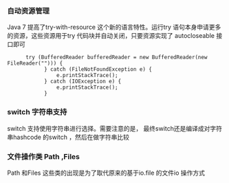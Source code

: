 ### 自动资源管理
Java 7 提高了try-with-resource 这个新的语言特性。运行try 语句本身申请更多的资源，这些资源用于try 代码块并自动关闭，只要资源实现了 autocloseable 接口即可

```
      try (BufferedReader bufferedReader = new BufferedReader(new FileReader(""))) {
            } catch (FileNotFoundException e) {
                e.printStackTrace();
            } catch (IOException e) {
                e.printStackTrace();
            }
```

### switch 字符串支持

switch 支持使用字符串进行选择。需要注意的是， 最终switch还是编译成对字符串hashcode 的switch ，然后在做字符串比较

### 文件操作类 Path ,Files
Path 和Files 这些类的出现是为了取代原来的基于io.file 的文件io 操作方式
